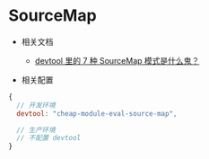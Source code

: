 # SourceMap

- 相关文档

  - [devtool 里的 7 种 SourceMap 模式是什么鬼？](https://juejin.im/post/58293502a0bb9f005767ba2f)

- 相关配置

```js
{
  // 开发环境
  devtool: "cheap-module-eval-source-map",

  // 生产环境
  // 不配置 devtool
}
```

